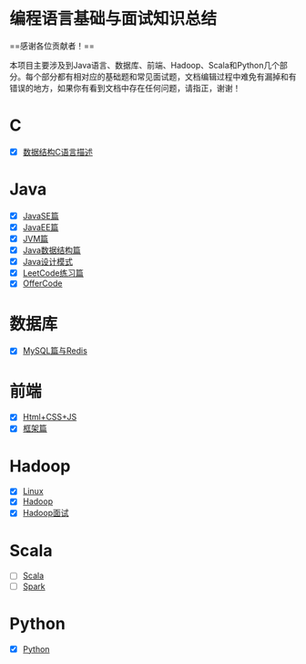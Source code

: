 # 编程语言基础与面试知识总结

==感谢各位贡献者！==

本项目主要涉及到Java语言、数据库、前端、Hadoop、Scala和Python几个部分。每个部分都有相对应的基础题和常见面试题，文档编辑过程中难免有漏掉和有错误的地方，如果你有看到文档中存在任何问题，请指正，谢谢！

# C
* [x] [数据结构C语言描述](https://github.com/Zhang-Yixuan/Program-Basic-Knowledge/blob/master/README.resource/C.md)

# Java
* [x] [JavaSE篇](https://github.com/Zhang-Yixuan/Program-Basic-Knowledge/blob/master/JavaSE/JavaSE.md)
* [x] [JavaEE篇](https://github.com/Zhang-Yixuan/Program-Basic-Knowledge/blob/master/JavaEE/JavaEE.md)
* [x] [JVM篇](https://github.com/Zhang-Yixuan/Program-Basic-Knowledge/blob/master/JVM/JVM.md)
* [x] [Java数据结构篇](https://github.com/Zhang-Yixuan/JavaDataStruct/blob/master/README.md)
* [x] [Java设计模式](https://github.com/Zhang-Yixuan/Design_patterns/blob/master/README.md)
* [x] [LeetCode练习篇](https://github.com/Zhang-Yixuan/LeetCodeTest)
* [x] [OfferCode](https://github.com/Zhang-Yixuan/OfferCode)

# 数据库
* [x] [MySQL篇与Redis](https://github.com/Zhang-Yixuan/Program-Basic-Knowledge/blob/master/DB/DB.md)

# 前端
* [x] [Html+CSS+JS](https://github.com/Zhang-Yixuan/Program-Basic-Knowledge/blob/master/README.resource/front.md)
* [x] [框架篇](https://github.com/Zhang-Yixuan/Program-Basic-Knowledge/blob/master/README.resource/front-frame.md)

# Hadoop
* [x] [Linux](https://github.com/Zhang-Yixuan/Hadoop_Learning/blob/master/Linux.md)
* [x] [Hadoop](https://github.com/Zhang-Yixuan/Hadoop_Learning)
* [x] [Hadoop面试](https://github.com/Zhang-Yixuan/Program-Basic-Knowledge/blob/master/JavaSE/hadoop.md)

# Scala
* [ ] [Scala](https://)
* [ ] [Spark](https://)

# Python
* [x] [Python](https://github.com/Zhang-Yixuan/Program-Basic-Knowledge/blob/master/README.resource/python.md)


